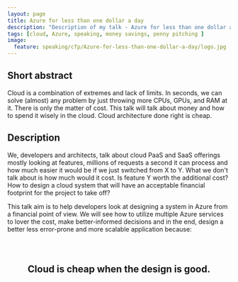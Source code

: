 ```yaml
---
layout: page
title: Azure for less than one dollar a day
description: "Description of my talk - Azure for less than one dollar a day"
tags: [cloud, Azure, speaking, money savings, penny pitching ]
image:
  feature: speaking/cfp/Azure-for-less-than-one-dollar-a-day/logo.jpg
---
```


## Short abstract

Cloud is a combination of extremes and lack of limits. In seconds, we can solve (almost) any problem by just throwing more CPUs, GPUs, and RAM at it. There is only the matter of cost. This talk will talk about money and how to spend it wisely in the cloud. Cloud architecture done right is cheap.

## Description

We, developers and architects, talk about cloud PaaS and SaaS offerings mostly looking at features, millions of requests a second it can process and how much easier it would be if we just switched from X to Y. What we don't talk about is how much would it cost. Is feature Y worth the additional cost? How to design a cloud system that will have an acceptable financial footprint for the project to take off?

This talk aim is to help developers look at designing a system in Azure from a financial point of view. We will see how to utilize multiple Azure services to lover the cost, make better-informed decisions and in the end, design a better less error-prone and more scalable application because:


<br/>
<br/>
<p class="center-text" ><b> Cloud is cheap when the design is good. </b></p>


<style>
.center-text{
    text-align: center;
    font-size: 1.5em;
}
</style>